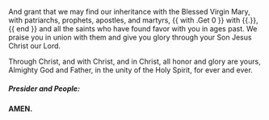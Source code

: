 And grant that we may find our inheritance with the Blessed Virgin Mary, with patriarchs, prophets, apostles, and martyrs, {{ with .Get 0 }} with {{.}},{{ end }} and all the saints who have found favor with you in ages past. We praise you in union with them and give you glory through your Son Jesus Christ our Lord.

Through Christ, and with Christ, and in Christ, all honor and glory are yours, Almighty God and Father, in the unity of the Holy Spirit, for ever and ever.

##### Presider and **People:**
**AMEN.**
